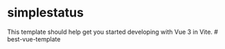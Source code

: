 # simplestatus

This template should help get you started developing with Vue 3 in Vite.
#   b e s t - v u e - t e m p l a t e  
 